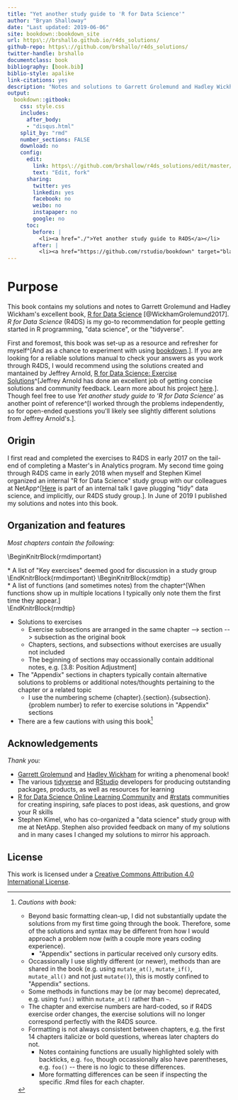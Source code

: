 ```yaml
--- 
title: "Yet another study guide to 'R for Data Science'"
author: "Bryan Shalloway"
date: "Last updated: 2019-06-06"
site: bookdown::bookdown_site
url: https\://brshallo.github.io/r4ds_solutions/
github-repo: https\://github.com/brshallo/r4ds_solutions/
twitter-handle: brshallo
documentclass: book
bibliography: [book.bib]
biblio-style: apalike
link-citations: yes
description: "Notes and solutions to Garrett Grolemund and Hadley Wickham's 'R for Data Science'"
output:
  bookdown::gitbook:
    css: style.css
    includes:
      after_body: 
      - "disqus.html"
    split_by: "rmd"
    number_sections: FALSE
    download: no
    config:
      edit:
        link: https\://github.com/brshallow/r4ds_solutions/edit/master/%s
        text: "Edit, fork"
      sharing:
        twitter: yes
        linkedin: yes
        facebook: no
        weibo: no
        instapaper: no
        google: no
      toc:
        before: |
          <li><a href="./">Yet another study guide to R4DS</a></li>
        after: |
          <li><a href="https://github.com/rstudio/bookdown" target="blank">Published with bookdown</a></li>
---
```


# Purpose

This book contains my solutions and notes to Garrett Grolemund and Hadley Wickham's excellent book, [R for Data Science](https://r4ds.had.co.nz/) [@WickhamGrolemund2017]. *R for Data Science* (R4DS) is my go-to recommendation for people getting started in R programming, "data science", or the "tidyverse".

First and foremost, this book was set-up as a resource and refresher for myself^[And as a chance to experiment with using [bookdown](https://bookdown.org/).]. If you are looking for a reliable solutions manual to check your answers as you work through R4DS, I would recommend using the solutions created and mantained by Jeffrey Arnold, [R for Data Science: Exercise Solutions](https://jrnold.github.io/r4ds-exercise-solutions/)^[Jeffrey Arnold has done an excellent job of getting concise solutions and community feedback. Learn more about his project [here](https://resources.rstudio.com/rstudio-conf-2019/solving-r-for-data-science).]. Though feel free to use *Yet another study guide to 'R for Data Science'* as another point of reference^[I worked through the problems independently, so for open-ended questions you'll likely see slightly different solutions from Jeffrey Arnold's.].

## Origin

I first read and completed the exercises to R4DS in early 2017 on the tail-end of completing a Master's in Analytics program. My second time going through R4DS came in early 2018 when myself and Stephen Kimel organized an internal "R for Data Science" study group with our colleagues at NetApp^[[Here](https://youtu.be/eeCELJNWEuw) is part of an internal talk I gave plugging "tidy" data science, and implicitly, our R4DS study group.]. In June of 2019 I published my solutions and notes into this book.

## Organization and features

*Most chapters contain the following:*

\BeginKnitrBlock{rmdimportant}<div class="rmdimportant">* A list of "Key exercises" deemed good for discussion in a study group  </div>\EndKnitrBlock{rmdimportant}
\BeginKnitrBlock{rmdtip}<div class="rmdtip">* A list of functions (and sometimes notes) from the chapter^[When functions show up in multiple locations I typically only note them the first time they appear.]  </div>\EndKnitrBlock{rmdtip}
* Solutions to exercises 
  * Exercise subsections are arranged in the same chapter --> section --> subsection as the original book
  * Chapters, sections, and subsections without exercises are usually not included
  * The beginning of sections may occassionally contain additional notes, e.g. [3.8: Position Adjustment]
* The "Appendix" sections in chapters typically contain alternative solutions to problems or additional notes/thoughts pertaining to the chapter or a related topic
  * I use the numbering scheme {chapter}.{section}.{subsection}.{problem number} to refer to exercise solutions in "Appendix" sections
* There are a few cautions with using this book[^Caution]


[^Caution]: *Cautions with book:*  
    * Beyond basic formatting clean-up, I did not substantially update the solutions from my first time going through the book. Therefore, some of the solutions and syntax may be different from how I would approach a problem now (with a couple more years coding experience). 
      * "Appendix" sections in particular received only cursory edits.  
    * Occassionally I use slightly different (or newer), methods than are shared in the book (e.g. using `mutate_at()`, `mutate_if()`, `mutate_all()` and not just `mutate()`), this is mostly confined to "Appendix" sections.  
    * Some methods in functions may be (or may become) deprecated, e.g. using `fun()` within `mutate_at()` rather than `~`.  
    * The chapter and exercise numbers are hard-coded, so if R4DS exercise order changes, the exercise solutions will no longer correspond perfectly with the R4DS source.  
    * Formatting is not always consistent between chapters, e.g. the first 14 chapters italicize or bold questions, whereas later chapters do not.  
      * Notes containing functions are usually highlighted solely with backticks, e.g. `foo`, though occassionally also have parentheses, e.g. `foo()` -- there is no logic to these differences.  
      * More formatting differences can be seen if inspecting the specific .Rmd files for each chapter.  

## Acknowledgements

*Thank you:*

* [Garrett Grolemund](https://twitter.com/StatGarrett) and [Hadley Wickham](https://twitter.com/hadleywickham) for writing a phenomenal book!
* The various [tidyverse](https://www.tidyverse.org/) and [RStudio](https://www.rstudio.com/) developers for producing outstanding packages, products, as well as resources for learning
* [R for Data Science Online Learning Community](https://www.rfordatasci.com/) and [#rstats](https://twitter.com/hashtag/rstats?src=hash&lang=en) communities for creating inspiring, safe places to post ideas, ask questions, and grow your R skills
* Stephen Kimel, who has co-organized a "data science" study group with me at NetApp. Stephen also provided feedback on many of my solutions and in many cases I changed my solutions to mirror his approach.

## License

This work is licensed under a <a rel="license" href="https://creativecommons.org/licenses/by/4.0/">Creative Commons Attribution 4.0 International License</a>.
